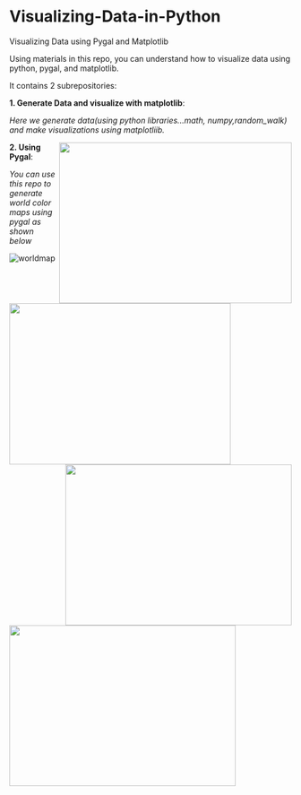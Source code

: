 # Visualizing-Data-in-Python
Visualizing Data using Pygal and Matplotlib

Using materials in this repo, you can understand how to visualize data using python, pygal, and matplotlib.

It contains 2 subrepositories:

**1. Generate Data and visualize with matplotlib**: 

*Here we generate data(using python libraries...math, numpy,random_walk) and make visualizations  using matplotliib.*


<img align="right" width="415" height="287" src="https://user-images.githubusercontent.com/36197370/50686974-76ef3500-105a-11e9-82eb-af9ff049eb08.png">

<img align="left" width="395" height="288" src="https://user-images.githubusercontent.com/36197370/50687939-1a8e1480-105e-11e9-88ad-9326aa70fd18.png">


<img align="right" width="404" height="287"  src="https://user-images.githubusercontent.com/36197370/50687952-2da0e480-105e-11e9-8277-128cc22641be.png">

<img align="left" width="404" height="287" src="https://user-images.githubusercontent.com/36197370/50687947-2548a980-105e-11e9-93c8-0a2604908328.PNG">









**2. Using Pygal**:

*You can use this repo to generate world color maps using pygal as shown below*

![worldmap](https://user-images.githubusercontent.com/36197370/50687961-372a4c80-105e-11e9-8bf9-78b161d25d2e.PNG)


